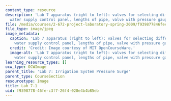 ```yaml
---
content_type: resource
description: 'Lab 7 apparatus (right to left): valves for selecting different pipes,
  water supply control panel, lengths of pipe, valve with pressure gauge port.'
file: /media/courses/2-672-project-laboratory-spring-2009/f939877846fec3f726f4028e4b4b85eb_lab7-1.jpg
file_type: image/jpeg
image_metadata:
  caption: 'Lab 7 apparatus (right to left): valves for selecting different pipes,
    water supply control panel, lengths of pipe, valve with pressure gauge port.'
  credit: 'Credit: Image courtesy of MIT OpenCourseWare.'
  image-alt: 'Lab 7 apparatus (right to left): valves for selecting different pipes,
    water supply control panel, lengths of pipe, valve with pressure gauge port.'
learning_resource_types: []
ocw_type: OCWImage
parent_title: 'Lab 7: Irrigation System Pressure Surge'
parent_type: CourseSection
resourcetype: Image
title: Lab 7-1
uid: f9398778-46fe-c3f7-26f4-028e4b4b85eb
---
```

